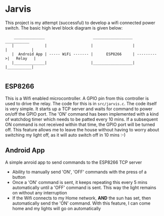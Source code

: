 # Jarvis

This project is my attempt (successful) to develop a wifi connected power switch.
The basic high level block diagram is given below:

```
    ______________                      __________________             ___________       
   |              |                    |                  |           |           |
   |  Android App | ----- WiFi ------- |      ESP8266     | --------->|   Relay   |
   |______________|                    |__________________|           |___________|
  
```

## ESP8266
This is a Wifi enabled microcontroller. A GPIO pin from this controller is used to drive the relay.
The code for this is in `src/jarvis.c`. The code itself is very simple. It starts up a TCP server and waits for command to power on/off the GPIO port. The 'ON' command has been implemented with a kind of watchdog timer which needs to be patted every 10 mins. If a subsequent ON command is not received within that time, the GPIO port will be turned off. This feature allows me to leave the house without having to worry about switching my light off, as it will auto switch off in 10 mins :-)

## Android App
A simple anroid app to send commands to the ESP8266 TCP server
- Ability to manually send 'ON', 'OFF' commands with the press of a button
- Once a 'ON' command is sent, it keeps repeating this every 5 mins automatically until a 'OFF' command is sent. This way the light remains on without any interruption
- If the Wifi connects to my Home network, **AND** the sun has set, then automatically send the 'ON' command. With this feature, I can come home and my lights will go on automatically
